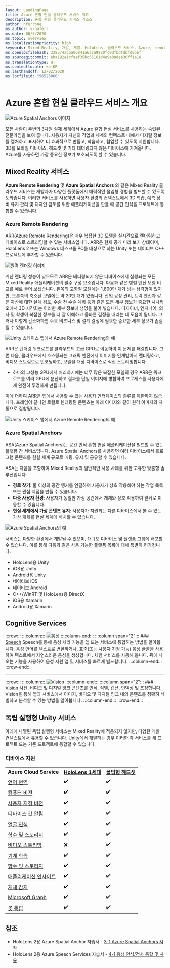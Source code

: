 ```yaml
---
layout: LandingPage
title: Azure 혼합 현실 클라우드 서비스 개요
description: 혼합 현실 클라우드 서비스 리소스
author: hferrone
ms.author: v-haferr
ms.date: 06/5/2020
ms.topic: overview
ms.localizationpriority: high
keywords: Mixed Reality, 개발, 개발, HoloLens, 클라우드 서비스, Azure, remote rendering, spatial anchors, cognitive services, 인식, unity, 기계 학습, 음성 번역, 컴퓨터 비전, Microsoft Graph
ms.openlocfilehash: 338574ac5a06841a6a2a9920fc0dfbdfdbfd0bbf
ms.sourcegitcommit: eba192e1cfaef35bc55161d4e9a0adea36ff1a18
ms.translationtype: HT
ms.contentlocale: ko-KR
ms.lasthandoff: 12/02/2020
ms.locfileid: "96526060"
---
```

# <a name="azure-mixed-reality-cloud-services-overview"></a>Azure 혼합 현실 클라우드 서비스 개요

![ Azure Spatial Anchors 이미지](../design/images/AzureSpatialAnchors.jpg)

모든 사람이 주변의 3차원 실제 세계에서 Azure 혼합 현실 서비스를 사용하는 숙련된 전문가임을 보여 줍니다. 사용자가 자신의 작업과 세계의 컨텍스트 내에서 디지털 정보를 캡처하고 표시하여 더 효과적으로 만들고, 학습하고, 협업할 수 있도록 지원합니다. 3D를 모바일 디바이스, 헤드셋 및 기타 테더링되지 않은 디바이스에 가져옵니다. Azure를 사용하면 가장 중요한 정보가 보호되도록 할 수 있습니다.

## <a name="mixed-reality-services"></a>Mixed Reality 서비스

**Azure Remote Rendering** 및 **Azure Spatial Anchors** 와 같은 Mixed Reality 클라우드 서비스는 개발자가 다양한 플랫폼에서 매력적인 몰입형 경험을 빌드할 수 있도록 도와줍니다. 이러한 서비스를 사용하면 사용자 환경의 컨텍스트에서 3D 학습, 예측 장비 유지 관리 및 디자인 검토를 위한 애플리케이션을 만들 때 공간 인식을 프로젝트에 통합할 수 있습니다.

### <a name="azure-remote-rendering"></a>Azure Remote Rendering
ARR(Azure Remote Rendering)은 매우 복잡한 3D 모델을 실시간으로 렌더링하고 디바이스로 스트리밍할 수 있는 서비스입니다. ARR은 현재 공개 미리 보기 상태이며, HoloLens 2 또는 Windows 데스크톱 PC를 대상으로 하는 Unity 또는 네이티브 C++ 프로젝트에 추가할 수 있습니다.

![ 원격 렌더링 이미지](../design/images/RemoteRendering.jpg)

계산 렌더링 성능이 낮으므로 ARR은 테더링되지 않은 디바이스에서 실행되는 모든 Mixed Reality 애플리케이션의 필수 구성 요소입니다. 다음과 같은 병렬 엔진 모델 비교를 예로 들어 보겠습니다. 왼쪽의 고화질 모델에는 1,800만 개가 넘는 삼각형이 있지만, 오른쪽의 축소된 모델에는 약 20만 개가 있습니다. 산업 공장 관리, 트럭 엔진과 같은 자산에 대한 설계 검토, 수술 전 수술 계획 등과 같은 모든 세부 정보가 중요한 시나리오에서 3D 시각화는 이러한 세부 정보에 생명을 불어 넣습니다. 디자이너, 엔지니어, 의사 및 학생이 복잡한 정보를 더 잘 이해하고 올바른 결정을 내리는 데 도움이 됩니다. 그러나 이렇게 간소화하면 주요 비즈니스 및 설계 결정에 필요한 중요한 세부 정보가 손실될 수 있습니다.

![Unity 쇼케이스 앱에서 Azure Remote Rendering의 예](images/arr-engine.png)

ARR은 렌더링 워크로드를 클라우드의 고급 GPU로 이동하여 이 문제를 해결합니다. 그런 다음, 클라우드에서 호스팅되는 그래픽 엔진에서 이미지를 인계받아서 렌더링하고, 비디오 스트림으로 인코딩하고, 모델을 대상 디바이스로 직접 스트리밍합니다. 

* 하나의 고성능 GPU에서 처리하기에는 너무 많은 복잡한 모델의 경우 ARR은 워크로드를 여러 GPU에 분산하고 결과를 단일 이미지에 병합하여 프로세스를 사용자에게 완전히 투명하게 만듭니다. 

이에 더하여 ARR은 앱에서 사용할 수 있는 사용자 인터페이스의 종류를 제한하지 않습니다. 프레임이 끝나면 로컬로 렌더링된 콘텐츠는 아래 이미지와 같이 원격 이미지와 자동으로 결합됩니다.

![Unity 쇼케이스 앱에서 Azure Remote Rendering의 예](images/showcase-app.png)

### <a name="azure-spatial-anchors"></a>Azure Spatial Anchors
ASA(Azure Spatial Anchors)는 공간 인식 혼합 현실 애플리케이션을 빌드할 수 있는 플랫폼 간 서비스입니다. Azure Spatial Anchors를 사용하면 여러 디바이스에서 홀로그램 콘텐츠를 현실 세계 규모로 매핑, 유지 및 공유할 수 있습니다. 

ASA는 다음을 포함하여 Mixed Reality의 일반적인 사용 사례를 위한 고유한 맞춤형 솔루션입니다.
* **경로 찾기**: 둘 이상의 공간 앵커를 연결하여 사용자가 상호 작용해야 하는 작업 목록 또는 관심 지점을 만들 수 있습니다.
* **다중 사용자 환경**: 사용자가 동일한 가상 공간에서 개체와 상호 작용하여 앞뒤로 이동할 수 있습니다.
* **현실 세계에서 가상 콘텐츠 유지**: 사용자가 지원되는 다른 디바이스에서 볼 수 있는 가상 개체를 현실 세계에 배치할 수 있습니다.

![Azure Spatial Anchors의 예](images/persistence.gif)

서비스는 다양한 환경에서 개발될 수 있으며, 대규모 디바이스 및 플랫폼 그룹에 배포할 수 있습니다. 이를 통해 다음과 같은 사용 가능한 플랫폼 목록에 대해 특별히 허가됩니다.
* HoloLens용 Unity
* iOS용 Unity
* Android용 Unity
* 네이티브 iOS
* 네이티브 Android
* C++/WinRT 및 HoloLens용 DirectX
* iOS용 Xamarin
* Android용 Xamarin

## <a name="cognitive-services"></a>Cognitive Services

:::row:::
    :::column:::
       [![음성](../whats-new/images/speech.jpg)](https://docs.microsoft.com/azure/cognitive-services/speech-service/)
    :::column-end:::
    :::column span="2":::
        ### <a name="speech"></a>[Speech](https://docs.microsoft.com/azure/cognitive-services/speech-service/)
        Speech를 통해 음성 처리 기능을 앱 또는 서비스에 통합하는 방법을 알아봅니다. 음성 언어를 텍스트로 변환하거나, 표준(또는 사용자 지정 가능) 음성 글꼴을 사용하여 텍스트에서 자연스러운 음성을 생성합니다. 체험 서비스를 사용해 봅니다. 뒤에 나오는 기능을 사용하여 음성 지원 앱 및 서비스를 빠르게 빌드합니다.
    :::column-end:::
:::row-end:::

---

:::row:::
    :::column:::
       [![Vision](../whats-new/images/vision.jpg)](https://docs.microsoft.com/azure/cognitive-services/computer-vision/)
    :::column-end:::
    :::column span="2":::
        ### <a name="vision"></a>[Vision](https://docs.microsoft.com/azure/cognitive-services/computer-vision/)
        사진, 비디오 및 디지털 잉크 콘텐츠를 인식, 식별, 캡션, 인덱싱 및 조정합니다. Vision을 통해 앱과 서비스에서 이미지, 비디오 및 디지털 잉크 내의 콘텐츠를 정확히 식별하고 분석할 수 있는 방법을 알아봅니다.
    :::column-end:::
:::row-end:::


## <a name="standalone-unity-services"></a>독립 실행형 Unity 서비스

아래에 나열된 독립 실행형 서비스는 Mixed Reality에 적용되지 않지만, 다양한 개발 컨텍스트에서 유용할 수 있습니다. Unity에서 개발하는 경우 이러한 각 서비스를 새 프로젝트 또는 기존 프로젝트에 통합할 수 있습니다.

### <a name="device-support"></a>디바이스 지원
<table>
    <tr>
        <td><strong>Azure Cloud Service</strong></td>
        <td><a href="../hololens-hardware-details.md"><strong>HoloLens 1세대</strong></a></td>
        <td><a href="../discover/immersive-headset-hardware-details.md"><strong>몰입형 헤드셋</strong></a></td>
    </tr>
     <tr>
        <td><a href="unity/tutorials/mr-azure-301.md">언어 번역</a></td>
        <td>✔️</td>
        <td>✔️</td>
    </tr>
    <tr>
        <td><a href="unity/tutorials/mr-azure-302.md">컴퓨터 비전</a></td>
        <td>✔️</td>
        <td>✔️</td>
    </tr>
    <tr>
        <td><a href="unity/tutorials/mr-azure-302b.md">사용자 지정 비전</a></td>
        <td>✔️</td>
        <td>✔️</td>
    </tr>
    <tr>
        <td><a href="unity/tutorials/mr-azure-303.md">디바이스 간 알림</a></td>
        <td>✔️</td>
        <td>✔️</td>
    </tr>
    <tr>
        <td><a href="unity/tutorials/mr-azure-304.md">얼굴 인식</a></td>
        <td>✔️</td>
        <td>✔️</td>
    </tr>
    <tr>
        <td><a href="unity/tutorials/mr-azure-305.md">함수 및 스토리지</a></td>
        <td>✔️</td>
        <td>✔️</td>
    </tr>
    <tr>
        <td><a href="unity/tutorials/mr-azure-306.md">비디오 스트리밍</a></td>
        <td>❌</td>
        <td>✔️</td>
    </tr>
    <tr>
        <td><a href="unity/tutorials/mr-azure-307.md">기계 학습</a></td>
        <td>✔️</td>
        <td>✔️</td>
    </tr>
    <tr>
        <td><a href="unity/tutorials/mr-azure-308.md"mr-azure-308.md">함수 및 스토리지</a></td>
        <td>✔️</td>
        <td>✔️</td>
    </tr>
    <tr>
        <td><a href="unity/tutorials/mr-azure-309.md">애플리케이션 인사이트</a></td>
        <td>✔️</td>
        <td>✔️</td>
    </tr>
    <tr>
        <td><a href="unity/tutorials/mr-azure-310.md">개체 감지</a></td>
        <td>✔️</td>
        <td>✔️</td>
    </tr>
    <tr>
        <td><a href="unity/tutorials/mr-azure-311.md">Microsoft Graph</a></td>
        <td>✔️</td>
        <td>✔️</td>
    </tr>
    <tr>
        <td><a href="unity/tutorials/mr-azure-312.md">봇 통합</a></td>
        <td>✔️</td>
        <td>✔️</td>
    </tr>
</table>

## <a name="see-also"></a>참조

* HoloLens 2용 Azure Spatial Anchor 자습서 - [3-1 Azure Spatial Anchors 시작](../mrlearning-asa-ch1.md)
* HoloLens 2용 Azure Speech Services 자습서 - [4-1 음성 인식/전사 통합 및 사용](../develop/unity/tutorials/mrlearning-speechSDK-ch1.md)
